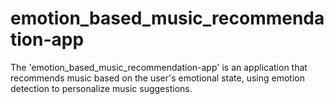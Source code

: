 # emotion_based_music_recommendation-app
The 'emotion_based_music_recommendation-app' is an application that recommends music based on the user's emotional state, using emotion detection to personalize music suggestions.

